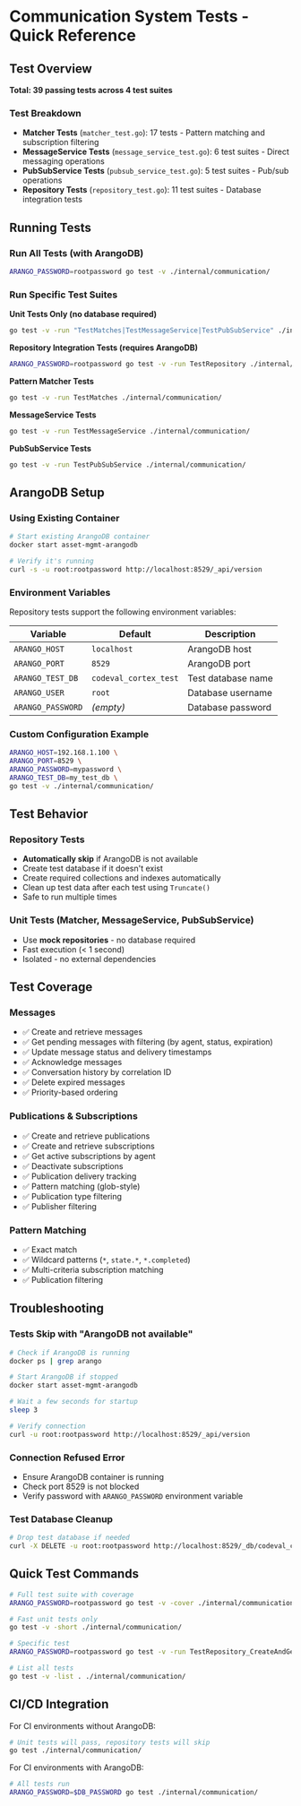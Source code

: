 # Communication System Tests - Quick Reference

## Test Overview

**Total: 39 passing tests across 4 test suites**

### Test Breakdown
- **Matcher Tests** (`matcher_test.go`): 17 tests - Pattern matching and subscription filtering
- **MessageService Tests** (`message_service_test.go`): 6 test suites - Direct messaging operations
- **PubSubService Tests** (`pubsub_service_test.go`): 5 test suites - Pub/sub operations
- **Repository Tests** (`repository_test.go`): 11 test suites - Database integration tests

## Running Tests

### Run All Tests (with ArangoDB)
```bash
ARANGO_PASSWORD=rootpassword go test -v ./internal/communication/
```

### Run Specific Test Suites

**Unit Tests Only (no database required)**
```bash
go test -v -run "TestMatches|TestMessageService|TestPubSubService" ./internal/communication/
```

**Repository Integration Tests (requires ArangoDB)**
```bash
ARANGO_PASSWORD=rootpassword go test -v -run TestRepository ./internal/communication/
```

**Pattern Matcher Tests**
```bash
go test -v -run TestMatches ./internal/communication/
```

**MessageService Tests**
```bash
go test -v -run TestMessageService ./internal/communication/
```

**PubSubService Tests**
```bash
go test -v -run TestPubSubService ./internal/communication/
```

## ArangoDB Setup

### Using Existing Container
```bash
# Start existing ArangoDB container
docker start asset-mgmt-arangodb

# Verify it's running
curl -s -u root:rootpassword http://localhost:8529/_api/version
```

### Environment Variables

Repository tests support the following environment variables:

| Variable          | Default               | Description        |
| ----------------- | --------------------- | ------------------ |
| `ARANGO_HOST`     | `localhost`           | ArangoDB host      |
| `ARANGO_PORT`     | `8529`                | ArangoDB port      |
| `ARANGO_TEST_DB`  | `codeval_cortex_test` | Test database name |
| `ARANGO_USER`     | `root`                | Database username  |
| `ARANGO_PASSWORD` | _(empty)_             | Database password  |

### Custom Configuration Example
```bash
ARANGO_HOST=192.168.1.100 \
ARANGO_PORT=8529 \
ARANGO_PASSWORD=mypassword \
ARANGO_TEST_DB=my_test_db \
go test -v ./internal/communication/
```

## Test Behavior

### Repository Tests
- **Automatically skip** if ArangoDB is not available
- Create test database if it doesn't exist
- Create required collections and indexes automatically
- Clean up test data after each test using `Truncate()`
- Safe to run multiple times

### Unit Tests (Matcher, MessageService, PubSubService)
- Use **mock repositories** - no database required
- Fast execution (< 1 second)
- Isolated - no external dependencies

## Test Coverage

### Messages
- ✅ Create and retrieve messages
- ✅ Get pending messages with filtering (by agent, status, expiration)
- ✅ Update message status and delivery timestamps
- ✅ Acknowledge messages
- ✅ Conversation history by correlation ID
- ✅ Delete expired messages
- ✅ Priority-based ordering

### Publications & Subscriptions
- ✅ Create and retrieve publications
- ✅ Create and retrieve subscriptions
- ✅ Get active subscriptions by agent
- ✅ Deactivate subscriptions
- ✅ Publication delivery tracking
- ✅ Pattern matching (glob-style)
- ✅ Publication type filtering
- ✅ Publisher filtering

### Pattern Matching
- ✅ Exact match
- ✅ Wildcard patterns (`*`, `state.*`, `*.completed`)
- ✅ Multi-criteria subscription matching
- ✅ Publication filtering

## Troubleshooting

### Tests Skip with "ArangoDB not available"
```bash
# Check if ArangoDB is running
docker ps | grep arango

# Start ArangoDB if stopped
docker start asset-mgmt-arangodb

# Wait a few seconds for startup
sleep 3

# Verify connection
curl -u root:rootpassword http://localhost:8529/_api/version
```

### Connection Refused Error
- Ensure ArangoDB container is running
- Check port 8529 is not blocked
- Verify password with `ARANGO_PASSWORD` environment variable

### Test Database Cleanup
```bash
# Drop test database if needed
curl -X DELETE -u root:rootpassword http://localhost:8529/_db/codeval_cortex_test
```

## Quick Test Commands

```bash
# Full test suite with coverage
ARANGO_PASSWORD=rootpassword go test -v -cover ./internal/communication/

# Fast unit tests only
go test -v -short ./internal/communication/

# Specific test
ARANGO_PASSWORD=rootpassword go test -v -run TestRepository_CreateAndGetMessage ./internal/communication/

# List all tests
go test -v -list . ./internal/communication/
```

## CI/CD Integration

For CI environments without ArangoDB:
```bash
# Unit tests will pass, repository tests will skip
go test ./internal/communication/
```

For CI environments with ArangoDB:
```bash
# All tests run
ARANGO_PASSWORD=$DB_PASSWORD go test ./internal/communication/
```
